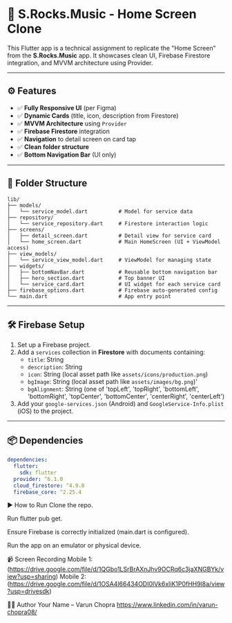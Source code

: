 # 🎵 S.Rocks.Music - Home Screen Clone

This Flutter app is a technical assignment to replicate the "Home Screen" from the **S.Rocks.Music** app. It showcases clean UI, Firebase Firestore integration, and MVVM architecture using Provider.

---

## ⚙️ Features

- ✅ **Fully Responsive UI** (per Figma)
- ✅ **Dynamic Cards** (title, icon, description from Firestore)
- ✅ **MVVM Architecture** using `Provider`
- ✅ **Firebase Firestore** integration
- ✅ **Navigation** to detail screen on card tap
- ✅ **Clean folder structure**
- ✅ **Bottom Navigation Bar** (UI only)

---

## 🔧 Folder Structure


```
lib/
├── models/
│   └── service_model.dart          # Model for service data
├── repository/
│   └── service_repository.dart     # Firestore interaction logic
├── screens/
│   ├── detail_screen.dart          # Detail view for service card
│   └── home_screen.dart            # Main HomeScreen (UI + ViewModel access)
├── view_models/
│   └── service_view_model.dart     # ViewModel for managing state
├── widgets/
│   ├── bottomNavBar.dart           # Reusable bottom navigation bar
│   ├── hero_section.dart           # Top banner UI
│   └── service_card.dart           # UI widget for each service card
├── firebase_options.dart           # Firebase auto-generated config
└── main.dart                       # App entry point
```


---

## 🛠️ Firebase Setup

1. Set up a Firebase project.
2. Add a `services` collection in **Firestore** with documents containing:
    - `title`: String
    - `description`: String
    - `icon`: String (local asset path like `assets/icons/production.png`)
    - `bgImage`: String (local asset path like `assets/images/bg.png`)'
    - `bgAlignment`: String (one of 'topLeft', 'topRight', 'bottomLeft', 'bottomRight', 'topCenter', 'bottomCenter', 'centerRight', 'centerLeft')
3. Add your `google-services.json` (Android) and `GoogleService-Info.plist` (iOS) to the project.

---

## 📦 Dependencies

```yaml
dependencies:
  flutter:
    sdk: flutter
  provider: ^6.1.0
  cloud_firestore: ^4.9.0
  firebase_core: ^2.25.4
````
▶️ How to Run
Clone the repo.

Run flutter pub get.

Ensure Firebase is correctly initialized (main.dart is configured).

Run the app on an emulator or physical device.

📹 Screen Recording
Mobile 1:(https://drive.google.com/file/d/1QGbo1LSrBrAXnJhv9OCRq6c3jaXNGBYk/view?usp=sharing)
Mobile 2:(https://drive.google.com/file/d/1OSA4l66434ODI0lVk6xliK1P0fHH9l8a/view?usp=drivesdk)




🧑‍💻 Author
Your Name – Varun Chopra
https://www.linkedin.com/in/varun-chopra08/
